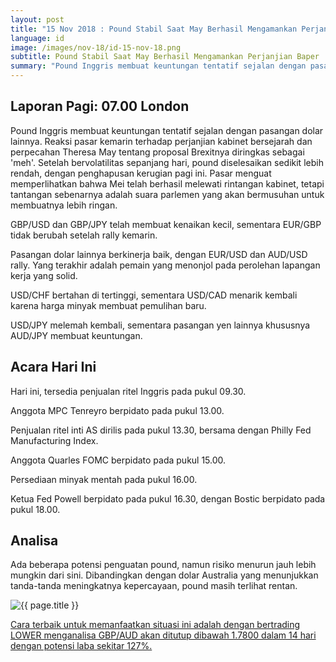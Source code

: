 ```yaml
---
layout: post
title: "15 Nov 2018 : Pound Stabil Saat May Berhasil Mengamankan Perjanjian Baper"
language: id
image: /images/nov-18/id-15-nov-18.png
subtitle: Pound Stabil Saat May Berhasil Mengamankan Perjanjian Baper
summary: "Pound Inggris membuat keuntungan tentatif sejalan dengan pasangan dolar lainnya. Reaksi pasar kemarin terhadap perjanjian kabinet bersejarah dan perpecahan Theresa May tentang proposal Brexitnya diringkas sebagai meh"
---
```

## Laporan Pagi: 07.00 London

Pound Inggris membuat keuntungan tentatif sejalan dengan pasangan dolar lainnya. Reaksi pasar kemarin terhadap perjanjian kabinet bersejarah dan perpecahan Theresa May tentang proposal Brexitnya diringkas sebagai 'meh'. Setelah bervolatilitas sepanjang hari, pound diselesaikan sedikit lebih rendah, dengan penghapusan kerugian pagi ini. Pasar menguat memperlihatkan bahwa Mei telah berhasil melewati rintangan kabinet, tetapi tantangan sebenarnya adalah suara parlemen yang akan bermusuhan untuk membuatnya lebih ringan.

GBP/USD dan GBP/JPY telah membuat kenaikan kecil, sementara EUR/GBP tidak berubah setelah rally kemarin.

Pasangan dolar lainnya berkinerja baik, dengan EUR/USD dan AUD/USD rally. Yang terakhir adalah pemain yang menonjol pada perolehan lapangan kerja yang solid.

USD/CHF bertahan di tertinggi, sementara USD/CAD menarik kembali karena harga minyak membuat pemulihan baru.

USD/JPY melemah kembali, sementara pasangan yen lainnya khususnya AUD/JPY membuat keuntungan.

## Acara Hari Ini

Hari ini, tersedia penjualan ritel Inggris pada pukul 09.30.

Anggota MPC Tenreyro berpidato pada pukul 13.00.

Penjualan ritel inti AS dirilis pada pukul 13.30, bersama dengan Philly Fed Manufacturing Index.

Anggota Quarles FOMC berpidato pada pukul 15.00.

Persediaan minyak mentah pada pukul 16.00.

Ketua Fed Powell berpidato pada pukul 16.30, dengan Bostic berpidato pada pukul 18.00.

## Analisa

Ada beberapa potensi penguatan pound, namun risiko menurun jauh lebih mungkin dari sini. Dibandingkan dengan dolar Australia yang menunjukkan tanda-tanda meningkatnya kepercayaan, pound masih terlihat rentan.

<img src="{{ site.url }}/images/nov-18/id-15-nov-18.png" alt="{{ page.title }}" title="{{ page.title }}">

<a href="%LINK%%?currency=USD&market=forex&underlying=frxGBPAUD&formname=higherlower&duration_amount=14&duration_units=d&amount=10&amount_type=stake&expiry_type=duration&barrier=1.7800" target="_blank">Cara terbaik untuk memanfaatkan situasi ini adalah dengan bertrading LOWER menganalisa GBP/AUD akan ditutup dibawah 1.7800 dalam 14 hari dengan potensi laba sekitar 127%.</a>
